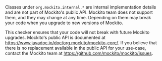 Classes under `org.mockito.internal.*` are internal implementation details and
are not part of Mockito's public API. Mockito team does not support them, and
they may change at any time. Depending on them may break your code when you
upgrade to new versions of Mockito.

This checker ensures that your code will not break with future Mockito upgrades.
Mockito's public API is documented at
https://www.javadoc.io/doc/org.mockito/mockito-core/. If you believe that there
is no replacement available in the public API for your use-case, contact the
Mockito team at https://github.com/mockito/mockito/issues.
